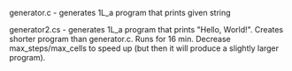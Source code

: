 generator.c - generates 1L_a program that prints given string

generator2.cs - generates 1L_a program that prints "Hello, World!". Creates shorter program than generator.c.
Runs for 16 min. Decrease max_steps/max_cells to speed up (but then it will produce a slightly larger program).
